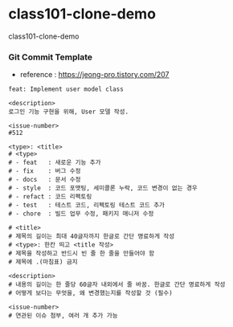 # class101-clone-demo
 class101-clone-demo

### Git Commit Template
- reference : https://jeong-pro.tistory.com/207
```
feat: Implement user model class 

<description>
로그인 기능 구현을 위해, User 모델 작성. 

<issue-number>
#512
```
```
<type>: <title> 
# <type>
# - feat   : 새로운 기능 추가
# - fix    : 버그 수정 
# - docs   : 문서 수정
# - style  : 코드 포맷팅, 세미콜론 누락, 코드 변경이 없는 경우
# - refact : 코드 리펙토링
# - test   : 테스트 코드, 리펙토링 테스트 코드 추가
# - chore  : 빌드 업무 수정, 패키지 매니저 수정

# <title>
# 제목의 길이는 최대 40글자까지 한글로 간단 명료하게 작성 
# <type>: 한칸 띄고 <title 작성>
# 제목을 작성하고 반드시 빈 줄 한 줄을 만들어야 함 
# 제목에 .(마침표) 금지 

<description> 
# 내용의 길이는 한 줄당 60글자 내외에서 줄 바꿈. 한글로 간단 명료하게 작성 
# 어떻게 보다는 무엇을, 왜 변경했는지를 작성할 것 (필수) 

<issue-number> 
# 연관된 이슈 첨부, 여러 개 추가 가능 
```